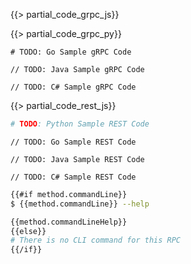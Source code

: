 <Tabs groupId="protocol">
<TabItem value="grpc" label="gRPC">

<Tabs groupId="code-samples">
<TabItem value="js" label="Javascript">

{{> partial_code_grpc_js}}

</TabItem>
<TabItem value="py" label="Python">

{{> partial_code_grpc_py}}

</TabItem>
<TabItem value="go" label="Go">

```
# TODO: Go Sample gRPC Code
```

</TabItem>
<TabItem value="java" label="Java">

```
// TODO: Java Sample gRPC Code
```

</TabItem>
<TabItem value="csharp" label="C#">

```
// TODO: C# Sample gRPC Code
```

</TabItem>
</Tabs>

</TabItem>
<TabItem value="rest" label="REST">

<Tabs groupId="code-samples">
<TabItem value="js" label="Javascript">

{{> partial_code_rest_js}}

</TabItem>
<TabItem value="py" label="Python">

```py
# TODO: Python Sample REST Code
```

</TabItem>
<TabItem value="go" label="Go">

```
// TODO: Go Sample REST Code
```

</TabItem>
<TabItem value="java" label="Java">

```
// TODO: Java Sample REST Code
```

</TabItem>
<TabItem value="csharp" label="C#">

```
// TODO: C# Sample REST Code
```

</TabItem>
</Tabs>

</TabItem>
<TabItem value="bash" label="Shell">

```bash
{{#if method.commandLine}}
$ {{method.commandLine}} --help

{{method.commandLineHelp}}
{{else}}
# There is no CLI command for this RPC
{{/if}}
```

</TabItem>
</Tabs>
